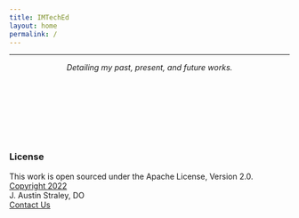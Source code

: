 ```yaml
---
title: IMTechEd
layout: home
permalink: /
---
```


<!-- <html>
    <link rel="shortcut icon" href="/favicon.ico" type="image/x-icon">
    <link rel="apple-touch-icon-precomposed" sizes="152x152" href="{{site.baseurl}}/assets/favs/apple-touch-icon.png">
    <meta name="apple-mobile-web-app-capable" content="yes">
    <meta name="apple-mobile-web-app-status-bar-style" content="black">
    <link href="{{site.baseurl}}/assets/grid/bootstrap-grid.min.css" rel="stylesheet">
    <link href="{{site.baseurl}}/assets/grid/grid.css" rel="stylesheet">
    <!-- Fonts 
    <link rel="stylesheet" href="{{site.baseurl}}/assets/gitbook/gitbook-plugin-fontsettings/website.css">
    <!-- Search 
    <link rel="stylesheet" href="{{site.baseurl}}/assets/gitbook/gitbook-plugin-search-pro/search.css">
    <link rel="stylesheet" href="{{site.baseurl}}/assets/gitbook/gitbook-plugin-back-to-top-button/plugin.css">
    <!-- Styles 
    <link rel="stylesheet" href="{{site.baseurl}}/assets/gitbook/style.css">
    <link rel="stylesheet" href="{{site.baseurl}}/assets/gitbook/custom.css">
    <link rel="stylesheet" href="{{site.baseurl}}/assets/gitbook/rouge/{{ site.syntax_highlighter_style | default: 'colorful' }}.css">
</html> -->

<hr>

*<center>Detailing my past, present, and future works.</center>*
<br>
<br>
<br>
<br>
<br>
<br>
<br>

### License
This work is open sourced under the Apache License, Version 2.0. <br>
[Copyright 2022][1]<br>
J. Austin Straley, DO<br>
[Contact Us](mailto:imteched@gmail.com)<br>

[1]: /pages/disclaimer/
